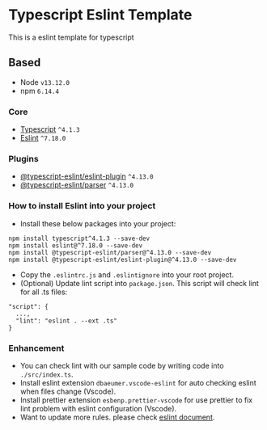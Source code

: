# Typescript Eslint Template
This is a eslint template for typescript

## Based

- Node `v13.12.0`
- npm `6.14.4`

### Core

- [Typescript](https://www.typescriptlang.org/) `^4.1.3`
- [Eslint](https://eslint.org/) `^7.18.0`

### Plugins

- [@typescript-eslint/eslint-plugin](https://www.npmjs.com/package/@typescript-eslint/eslint-plugin) `^4.13.0`
- [@typescript-eslint/parser](https://www.npmjs.com/package/@typescript-eslint/parser) `^4.13.0`


### How to install Eslint into your project

- Install these below packages into your project:
```
npm install typescript^4.1.3 --save-dev
npm install eslint@^7.18.0 --save-dev
npm install @typescript-eslint/parser@^4.13.0 --save-dev
npm install @typescript-eslint/eslint-plugin@^4.13.0 --save-dev
```
- Copy the `.eslintrc.js` and `.eslintignore` into your root project.
- (Optional) Update lint script into `package.json`. This script will check lint for all .ts files:
```
"script": {
  ...,
  "lint": "eslint . --ext .ts"
}
```

### Enhancement
- You can check lint with our sample code by writing code into `./src/index.ts`.
- Install eslint extension `dbaeumer.vscode-eslint` for auto checking eslint when files change (Vscode).
- Install prettier extension `esbenp.prettier-vscode` for use prettier to fix lint problem with eslint configuration (Vscode).
- Want to update more rules. please check [eslint document](https://eslint.org/).
